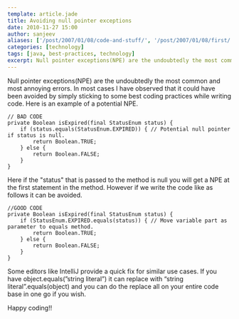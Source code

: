 ```yaml
---
template: article.jade
title: Avoiding null pointer exceptions
date: 2010-11-27 15:00
author: sanjeev
aliases: ['/post/2007/01/08/code-and-stuff/', '/post/2007/01/08/first/', '/post/2008/01/08/first']
categories: [technology]
tags: [java, best-practices, technology]
excerpt: Null pointer exceptions(NPE) are the undoubtedly the most common and most annoying errors. In most cases I have observed that it could have been avoided by simply sticking to some best coding practices while writing code. 
---
```

Null pointer exceptions(NPE) are the undoubtedly the most common and most annoying errors. In most cases I have observed that it could have been avoided by simply sticking to some best coding practices while writing code. Here is an example of a potential NPE.

    // BAD CODE
    private Boolean isExpired(final StatusEnum status) {
        if (status.equals(StatusEnum.EXPIRED)) { // Potential null pointer if status is null.
            return Boolean.TRUE;
        } else {
            return Boolean.FALSE;
        }
    }

<span class="more"></span>

Here if the "status" that is passed to the method is null you will get a NPE at the first statement in the method. However if we write the code like as follows it can be avoided.

    //GOOD CODE
    private Boolean isExpired(final StatusEnum status) {
        if (StatusEnum.EXPIRED.equals(status)) { // Move variable part as parameter to equals method.
            return Boolean.TRUE;
        } else {
            return Boolean.FALSE;
        }
    }
Some editors like IntelliJ provide a quick fix for similar use cases. If you have object.equals(”string literal”) it can replace with “string literal”.equals(object)  and you can do the replace all on your entire code base in one go if you wish. 

Happy coding!!

